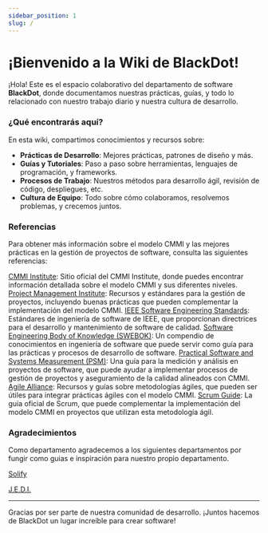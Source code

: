 ```yaml
---
sidebar_position: 1
slug: /
---
```


# ¡Bienvenido a la Wiki de BlackDot!

¡Hola! Este es el espacio colaborativo del departamento de software **BlackDot**, donde documentamos nuestras prácticas, guías, y todo lo relacionado con nuestro trabajo diario y nuestra cultura de desarrollo.

### ¿Qué encontrarás aquí?

En esta wiki, compartimos conocimientos y recursos sobre:

- **Prácticas de Desarrollo**: Mejores prácticas, patrones de diseño y más.
- **Guías y Tutoriales**: Paso a paso sobre herramientas, lenguajes de programación, y frameworks.
- **Procesos de Trabajo**: Nuestros métodos para desarrollo ágil, revisión de código, despliegues, etc.
- **Cultura de Equipo**: Todo sobre cómo colaboramos, resolvemos problemas, y crecemos juntos.

### Referencias

Para obtener más información sobre el modelo CMMI y las mejores prácticas en la gestión de proyectos de software, consulta las siguientes referencias:

[CMMI Institute](https://cmmiinstitute.com/): Sitio oficial del CMMI Institute, donde puedes encontrar información detallada sobre el modelo CMMI y sus diferentes niveles.
[Project Management Institute](https://www.pmi.org/): Recursos y estándares para la gestión de proyectos, incluyendo buenas prácticas que pueden complementar la implementación del modelo CMMI.
[IEEE Software Engineering Standards](https://www.ieee.org/): Estándares de ingeniería de software de IEEE, que proporcionan directrices para el desarrollo y mantenimiento de software de calidad.
[Software Engineering Body of Knowledge (SWEBOK)](https://www.computer.org/education/bodies-of-knowledge/software-engineering): Un compendio de conocimientos en ingeniería de software que puede servir como guía para las prácticas y procesos de desarrollo de software.
[Practical Software and Systems Measurement (PSM)](https://www.psmsc.com/): Una guía para la medición y análisis en proyectos de software, que puede ayudar a implementar procesos de gestión de proyectos y aseguramiento de la calidad alineados con CMMI.
[Agile Alliance](https://www.agilealliance.org/): Recursos y guías sobre metodologías ágiles, que pueden ser útiles para integrar prácticas ágiles con el modelo CMMI.
[Scrum Guide](https://scrumguides.org/): La guía oficial de Scrum, que puede complementar la implementación del modelo CMMI en proyectos que utilizan esta metodología ágil.

### Agradecimientos

Como departamento agradecemos a los siguientes departamentos por fungir como guias e inspiración para nuestro propio departamento.

[Solify](https://github.com/Solify-IT/docs/wiki)

[J.E.D.I.](https://cvjj.notion.site/8e2ad1bf6b2b474baac16a5fa427ffda?v=fb69a2693b72442abdc2d5dafc21bbff)

---

Gracias por ser parte de nuestra comunidad de desarrollo. ¡Juntos hacemos de BlackDot un lugar increíble para crear software!
